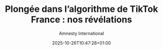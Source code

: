 ---
layout: post
title: "Plongée dans l’algorithme de TikTok France : nos révélations"
link: https://www.amnesty.fr/actualites/plongee-dans-l-algorithme-de-tiktok-france-rapport
author: "Amnesty International"
published_date: "21/10/2025"
description: "Que montre TikTok aux adolescent·es français ? Pour le savoir, nos équipes ont recréé leurs profils et se sont entretenues avec des adolescent·es et des familles concernées. Nos résultats sont accablants : malgré la législation européenne, TikTok inonde encore les écrans des ados vulnérables de contenus dangereux pouvant aller jusqu’à encourager l’automutilation ou le suicide. Voici notre enquête."
language: "fr"
categories: "articles"
tags: "algorithme tiktok réseau-social"
og-tags: "algorithme tiktok réseau-social"
date: "2025-10-26T10:47:28+01:00"
permalink: /:categories/:year/:month/:day/:title/
---